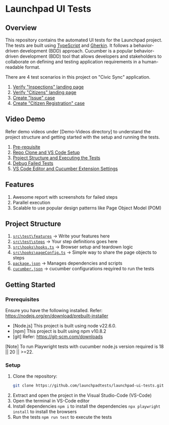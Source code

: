 # Launchpad UI Tests

## Overview
This repository contains the automated UI tests for the Launchpad project. The tests are built using [TypeScript](https://www.typescriptlang.org/) and [Gherkin](https://cucumber.io/docs/gherkin/). It follows a behavior-driven development (BDD) approach. Cucumber is a popular behavior-driven development (BDD) tool that allows developers and stakeholders to collaborate on defining and testing application requirements in a human-readable format.

There are 4 test scenarios in this project on "Civic Sync" application.
1. [Verify "Inspections" landing page](src/test/features/landingPages.feature)
2. [Verify "Citizens" landing page](src/test/features/landingPages.feature)
3. [Create "Issue" case](src/test/features/issue.feature)
4. [Create "Citizen Registration" case](src/test/features/citizenCase.feature)

## Video Demo
Refer demo videos under [Demo-Videos directory] to understand the project structure and getting started with the setup and running the tests.

1. [Pre-requisite](Demo-Videos/1.%20Pre-requisite.mp4) 
2. [Repo Clone and VS Code Setup](Demo-Videos/2.%20Repo%20Clone%20and%20VS%20Code%20Setup.mp4)
3. [Project Structure and Executing the Tests](Demo-Videos/3.%20Project%20Structure%20and%20Executing%20the%20Tests.mp4)
4. [Debug Failed Tests](Demo-Videos/4.%20Debug%20Failed%20Tests.mp4)
5. [VS Code Editor and Cucumber Extension Settings](Demo-Videos/5.%20VS%20Code%20Editor%20and%20Cucumber%20Extension%20Settings.mp4)

## Features

1. Awesome report with screenshots for failed steps
2. Parallel execution
3. Scalable to use popular design patterns like Page Object Model (POM) 

## Project Structure
1. [`src\test\features`](src/test/features/) -> Write your features here
2. [`src\test\steps`](src/test/steps/) -> Your step definitions goes here
3. [`src\hooks\hooks.ts`](src/hooks/hooks.ts) -> Browser setup and teardown logic
4. [`src\hooks\pageConfig.ts`](src/hooks/pageConfig.ts) -> Simple way to share the page objects to steps
5. [`package.json`](package.json) -> Manages dependencies and scripts
6. [`cucumber.json`](cucumber.json) -> cucumber configurations reqyired to run the tests

## Getting Started

### Prerequisites
Ensure you have the following installed. Refer: https://nodejs.org/en/download/prebuilt-installer
- [Node.js] This project is built using node v22.6.0. 
- [npm] This project is built using npm v10.8.2 
- [git] Refer: https://git-scm.com/downloads

[Note] To run Playwright tests with cucumber node.js version required is 18 || 20 || >=22.

### Setup
1. Clone the repository:
   ```bash
   git clone https://github.com/launchpadtests/launchpad-ui-tests.git

2. Extract and open the project in the Visual Studio-Code (VS-Code)
3. Open the terminal in VS-Code editor
4. Install dependencies
    `npm i` to install the dependencies
    `npx playwright install` to install the browsers    
5. Run the tests 
    `npm run test` to execute the tests
